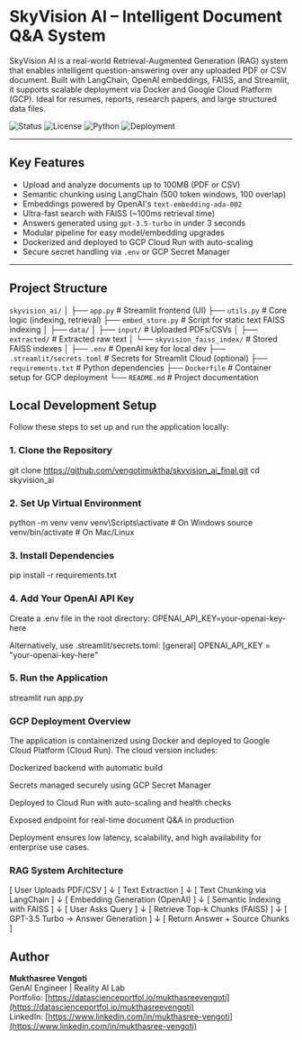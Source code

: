 # SkyVision AI – Intelligent Document Q&A System

SkyVision AI is a real-world Retrieval-Augmented Generation (RAG) system that enables intelligent question-answering over any uploaded PDF or CSV document. Built with LangChain, OpenAI embeddings, FAISS, and Streamlit, it supports scalable deployment via Docker and Google Cloud Platform (GCP). Ideal for resumes, reports, research papers, and large structured data files.

![Status](https://img.shields.io/badge/status-production-green)
![License](https://img.shields.io/badge/license-MIT-blue)
![Python](https://img.shields.io/badge/python-3.11-blue)
![Deployment](https://img.shields.io/badge/GCP-Cloud_Run-blue)

---

##  Key Features

-  Upload and analyze documents up to 100MB (PDF or CSV)
-  Semantic chunking using LangChain (500 token windows, 100 overlap)
-  Embeddings powered by OpenAI's `text-embedding-ada-002`
-  Ultra-fast search with FAISS (~100ms retrieval time)
-  Answers generated using `gpt-3.5-turbo` in under 3 seconds
-  Modular pipeline for easy model/embedding upgrades
-  Dockerized and deployed to GCP Cloud Run with auto-scaling
-  Secure secret handling via `.env` or GCP Secret Manager

---

##  Project Structure


`skyvision_ai/`
│
├── `app.py`                      # Streamlit frontend (UI)
├── `utils.py`                    # Core logic (indexing, retrieval)
├── `embed_store.py`              # Script for static text FAISS indexing
│
├── `data/`
│   ├── `input/`                  # Uploaded PDFs/CSVs
│   ├── `extracted/`              # Extracted raw text
│   └── `skyvision_faiss_index/` # Stored FAISS indexes
│
├── `.env`                       # OpenAI key for local dev
├── `.streamlit/secrets.toml`    # Secrets for Streamlit Cloud (optional)
├── `requirements.txt`           # Python dependencies
├── `Dockerfile`                # Container setup for GCP deployment
└── `README.md`                 # Project documentation


## Local Development Setup

Follow these steps to set up and run the application locally:

### 1. Clone the Repository


git clone https://github.com/vengotimuktha/skyvision_ai_final.git
cd skyvision_ai

### 2. Set Up Virtual Environment

python -m venv venv
venv\Scripts\activate        # On Windows
source venv/bin/activate  # On Mac/Linux

### 3. Install Dependencies
pip install -r requirements.txt

### 4. Add Your OpenAI API Key

Create a .env file in the root directory:
OPENAI_API_KEY=your-openai-key-here

Alternatively, use .streamlit/secrets.toml:
[general]
OPENAI_API_KEY = "your-openai-key-here"

### 5. Run the Application

streamlit run app.py

### GCP Deployment Overview
The application is containerized using Docker and deployed to Google Cloud Platform (Cloud Run). The cloud version includes:

Dockerized backend with automatic build

Secrets managed securely using GCP Secret Manager

Deployed to Cloud Run with auto-scaling and health checks

Exposed endpoint for real-time document Q&A in production

Deployment ensures low latency, scalability, and high availability for enterprise use cases.

### RAG System Architecture
[ User Uploads PDF/CSV ]
           ↓
[ Text Extraction ]
           ↓
[ Text Chunking via LangChain ]
           ↓
[ Embedding Generation (OpenAI) ]
           ↓
[ Semantic Indexing with FAISS ]
           ↓
[ User Asks Query ]
           ↓
[ Retrieve Top-k Chunks (FAISS) ]
           ↓
[ GPT-3.5 Turbo → Answer Generation ]
           ↓
[ Return Answer + Source Chunks ]

## Author

**Mukthasree Vengoti**  
GenAI Engineer |  Reality AI Lab  
 Portfolio: [https://datascienceportfol.io/mukthasreevengoti](https://datascienceportfol.io/mukthasreevengoti)  
 LinkedIn: [https://www.linkedin.com/in/mukthasree-vengoti](https://www.linkedin.com/in/mukthasree-vengoti)
